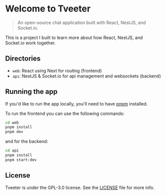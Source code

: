 # Welcome to Tveeter

> An open-source chat application built with React, NestJS, and Socket.io.

This is a project I built to learn more about how React, NestJS, and Socket.io work together.

## Directories

-   `web`: React using Next for routing (frontend)
-   `api`: NestJS & Socket.io for api management and websockets (backend)

## Running the app

If you'd like to run the app locally, you'll need to have [pnpm](https://pnpm.io/) installed.

To run the frontend you can use the following commands:

```bash
cd web
pnpm install
pnpm dev
```

and for the backend:

```bash
cd api
pnpm install
pnpm start:dev
```

## License

Tveeter is under the GPL-3.0 license. See the [LICENSE](LICENSE) file for more info.
